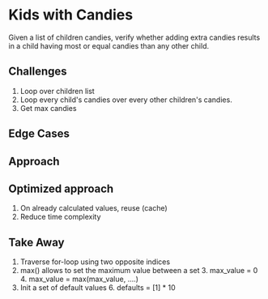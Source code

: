 # Kids with Candies

Given a list of children candies, verify whether adding
extra candies results in a child having most or equal candies
than any other child.

## Challenges

1. Loop over children list
2. Loop every child's candies over every other children's candies.
3. Get max candies

## Edge Cases


## Approach


## Optimized approach

1. On already calculated values, reuse (cache)
2. Reduce time complexity

## Take Away

1. Traverse for-loop using two opposite indices
2. max() allows to set the maximum value between a set
   3. max_value = 0
   4. max_value = max(max_value, ....)
5. Init a set of default values
   6. defaults = [1] * 10 